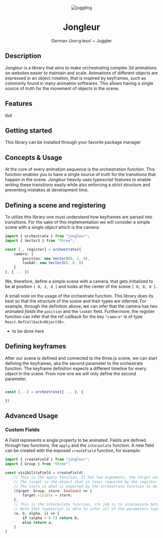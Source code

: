 <div align="center">
    <img src='https://jongleur.vercel.app/juggling.png' border='0' alt='juggling'/>
</div>
<h1 align="center"> Jongleur </h1>

<p align="center">
German /Jon·g·leur/ ~ Juggler
</p>

## Description

Jongleur is a library that aims to make orchestrating complex 3d animations on websites easier to maintain and scale. Animations of different objects are expressed in an object notation, that is inspired by keyframes, such as commonly found in many animation softwares. This allows having a single source of truth for the movement of objects in the scene.

## Features

tbd

## Getting started

This library can be installed through your favorite package manager



## Concepts & Usage

At the core of every animation sequence is the orchestration function. This function enables you to have a single source of truth for the transitions that happen in the scene. _Jongleur_ heavily uses typescript features to enable writing these transitions easily while also enforcing a strict structure and preventing mistakes at development time. 


## Defining a scene and registering

To utilize this library one must understand how keyframes are parsed into transitions. For the sake of this implementation we will consider a simple scene with a single *object* which is the camera:

```typescript
import { orchestrate } from "jongleur";
import { Vector3 } from "three";

const [_, register] = orchestrate({
    camera: {
        position: new Vector3(0, 2, 0),
        lookAt: new Vector3(0, 0, 0)
    }
}, { ... })
```

We, therefore, define a simple scene with a camera, that gets initialized to be at position `[ 0, 2, 0 ]` and looks at the center of the scene `[ 0, 0, 0 ]`.

A small note on the usage of the orchestrate function. This library does its best so that the structure of the scene and their types are inferred. For example, through the definition above, we can infer that the camera has two animated _fields_ the `position` and the `lookAt` field. Furthermore, the register function can infer that the ref callback for the key `"camera"` is of type `React.RefCallback<Object3D>`. 

- to be done here


## Defining keyframes

After our scene is defined and connected to the three.js scene, we can start defining the keyframes, aka the second parameter to the orchestrate function. The keyframe definition expects a different timeline for every *object* in the scene. From now one we will only define the second parameter. 

```typescript

const [...] = orchestrate({ ... }, {

})

```


## Advanced Usage

### Custom Fields

A _Field_ represents a single property to be animated. Fields are defined through two functions, the `apply` and the `interpolate` function. A new field can be created with the exposed `createField` function, for example:

``` typescript
import { createField } from "jongleur";
import { Group } from "three";

const visibilityField = createField(
    // This is the apply function. It has two arguments, the target and the store
    // The target is the object that is later required by the register ref callback, this can be anything like a Group, Object3D or even a DOMElement. Ideally this would be the miminmal viable type to apply the store variable
    // The store is what is expected by the orchestrate function to define a specific state for that field. Most commonly this is would be a number or a vector of numbers
    (target: Group, store: boolean) => { 
        target.visible = store;
    },
    // This is the interpolate function, its job is to interpolate between two stores (a, b) at the current progress (alpha ∈ [0, 1]).
    // Note that typescript is able to infer all of the parameters types through the apply function
    (a, b, alpha, i) => {
        if (alpha > 0.5) return b;
        else return a;
    }
)
```
